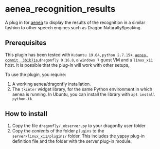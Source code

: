 # aenea_recognition_results

A plug in for [aenea](https://github.com/dictation-toolbox/aenea) to display the results of the recognition in a similar fashion to other speech engines such as Dragon NaturallySpeaking.



## Prerequisites

This plugin has been tested with `Kubuntu 19.04`, `python 2.7.15+`, [`aenea commit 
3b1b71a`](https://github.com/dictation-toolbox/aenea/commit/3b1b71a63570a7b6c8e26c76874c48c62107a0ec),`dragonfly 0.16.0`, a `windows 7` guest VM and a `linux_x11` host. It is possible that the plug-in will work with other setups, 

To use the plugin, you require:
1. A working aenea/dragonfly installation. 
2. The `tkinter` widget library, for the same Python environment in which aenea is running. In Ubuntu, you can install the library with `apt install python-tk`



## How to install

1. Copy the file `dragonfly/_observer.py` to your dragonfly user folder
2. Copy the *contents* of the folder `plugins`  to the `server/linux_x11/plugins/` folder. This includes the yapsy   plug-in definition file  and   the folder with the server plug-in  module.
